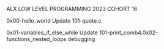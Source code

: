 ALX LOW LEVEL PROGRAMMING 2023 COHORT 16

0x00-hello_world
Update 101-quote.c

0x01-variables_if_else_while
Update 101-print_comb4.0x02-functions_nested_loops
debugging



